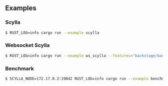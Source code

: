 ## Examples
### Scylla
```sh
$ RUST_LOG=info cargo run --example scylla
```

### Websocket Scylla

```sh
$ RUST_LOG=info cargo run --example ws_scylla --features="backstage/backserver"
```

### Benchmark

```sh
$ SCYLLA_NODE=172.17.0.2:19042 RUST_LOG=info cargo run --example benchmark --features="backstage/backserver" --release
```
